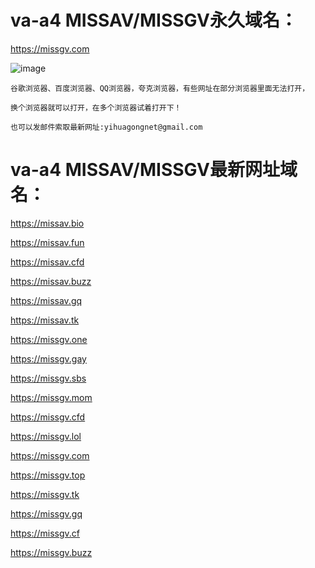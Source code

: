 # va-a4 MISSAV/MISSGV永久域名：

https://missgv.com

![image](https://github.com/yihuagongnet/va-a4/assets/141849781/705e3044-d615-4b2c-b10d-855e80af3cba)

```
谷歌浏览器、百度浏览器、QQ浏览器，夸克浏览器，有些网址在部分浏览器里面无法打开，

换个浏览器就可以打开，在多个浏览器试着打开下！

也可以发邮件索取最新网址:yihuagongnet@gmail.com
```
# va-a4 MISSAV/MISSGV最新网址域名：

https://missav.bio

https://missav.fun

https://missav.cfd

https://missav.buzz

https://missav.gq

https://missav.tk

https://missgv.one

https://missgv.gay

https://missgv.sbs

https://missgv.mom

https://missgv.cfd

https://missgv.lol

https://missgv.com

https://missgv.top

https://missgv.tk

https://missgv.gq

https://missgv.cf

https://missgv.buzz
